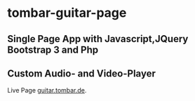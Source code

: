 ﻿# tombar-guitar-page

## Single Page App with Javascript,JQuery Bootstrap 3 and Php
## Custom Audio- and Video-Player

Live Page [guitar.tombar.de](https://guitar.tombar.de).
